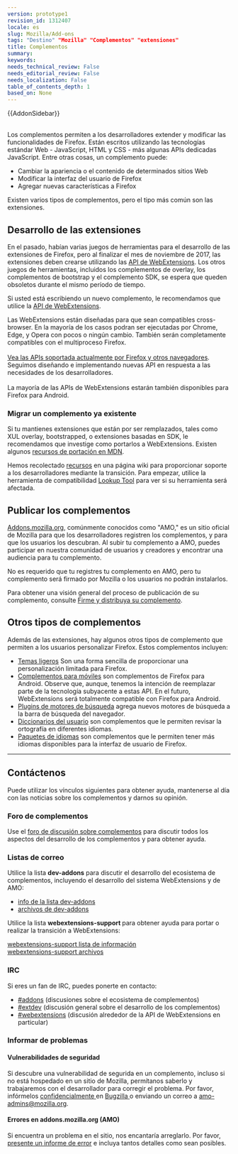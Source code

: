 ```yaml
---
version: prototype1
revision_id: 1312407
locale: es
slug: Mozilla/Add-ons
tags: "Destino" "Mozilla" "Complementos" "extensiones"
title: Complementos
summary: 
keywords: 
needs_technical_review: False
needs_editorial_review: False
needs_localization: False
table_of_contents_depth: 1
based_on: None
---
```

<div>{{AddonSidebar}}</div>

<div>&nbsp;</div>

<p><span class="seoSummary">Los complementos permiten a los desarrolladores extender y modificar las funcionalidades de Firefox.</span> Están escritos utilizando las tecnologías estándar Web - JavaScript, HTML y CSS - más algunas APIs dedicadas JavaScript. Entre otras cosas, un complemento puede:</p>

<ul>
 <li>Cambiar la apariencia o el contenido de determinados sitios Web</li>
 <li>Modificar la interfaz del usuario de Firefox</li>
 <li>Agregar nuevas características a Firefox</li>
</ul>

<p>Existen varios tipos de complementos, pero el tipo más común son las extensiones.</p>

<h2 id="Desarrollo_de_complementos">Desarrollo de las extensiones</h2>

<p>En el pasado, habían varias juegos de herramientas para el desarrollo de las extensiones de Firefox, pero al finalizar el mes de noviembre de 2017, <span id="result_box" lang="es"><span>las extensiones deben crearse utilizando las <a href="/es/Add-ons/WebExtensions">API de WebExtensions</a></span></span>. Los otros juegos de herramientas, incluidos los complementos de overlay, los complementos de bootstrap y el complemento SDK, se espera que queden obsoletos durante el mismo período de tiempo.</p>

<p>Si usted está escribiendo un nuevo complemento, le recomendamos que utilice la <a href="es/Add-ons/WebExtensions">API de WebExtensions</a>.</p>

<p>Las WebExtensions están diseñadas para que sean compatibles cross-browser. En la mayoría de los casos podran ser ejecutadas por Chrome, Edge, y Opera con pocos o ningún cambio. También serán completamente compatibles con el multiproceso Firefox.<br />
 <br />
 <a href="/es/Add-ons/WebExtensions/Browser_support_for_JavaScript_APIs">Vea las APIs soportada actualmente por Firefox y otros navegadores</a>. Seguimos diseñando e implementando nuevas API en respuesta a las necesidades de los desarrolladores.<br />
 <br />
 La mayoría de las APIs de WebExtensions estarán también disponibles para Firefox para Android.</p>

<h3 id="Migrar_un_complemento_ya_existente">Migrar un complemento ya existente</h3>

<p>Si tu mantienes extensiones que están por ser remplazados, tales como XUL overlay, bootstrapped, o extensiones basadas en SDK, le recomendamos que investige como portarlos a WebExtensions. Existen algunos <a href="/en-US/Add-ons/WebExtensions/Porting_a_legacy_Firefox_add-on">recursos de portación en MDN</a>.</p>

<p>Hemos recolectado <a href="https://wiki.mozilla.org/Add-ons/developer/communication">recursos</a> en una página wiki para proporcionar soporte a los desarrolladores mediante la transición. Para empezar, utilice la herramienta de compatibilidad <a href="https://compatibility-lookup.services.mozilla.com/">Lookup Tool</a> para ver si su herramienta será afectada.</p>

<h2 id="Publicar_los_complementos">Publicar los complementos</h2>

<p><a href="https://addons.mozilla.org/es/firefox/">Addons.mozilla.org</a>, comúnmente conocidos como "AMO," es un sitio oficial de Mozilla para que los desarrolladores registren los complementos, y para que los usuarios los descubran. Al subir tu complemento a AMO, puedes participar en nuestra comunidad de usuarios y creadores y encontrar una audiencia para tu complemento.</p>

<p>No es requerido que tu registres tu complemento en AMO, pero tu complemento será firmado por Mozilla o los usuarios no podrán instalarlos.</p>

<p>Para obtener una visión general del proceso de publicación de su complemento, consulte <a href="https://developer.mozilla.org/es/Add-ons/Distribution">Firme y distribuya su complemento</a>.</p>

<h2 id="Otros_tipos_de_complementos">Otros tipos de complementos</h2>

<p>Además de las extensiones, hay algunos otros tipos de complemento que permiten a los usuarios personalizar Firefox. Estos complementos incluyen:</p>

<ul>
 <li><a href="https://developer.mozilla.org/Add-ons/Themes/Background">Temas ligeros</a> Son una forma sencilla de proporcionar una personalización limitada para Firefox.</li>
 <li><a href="/es/Add-ons/Firefox_for_Android">Complementos para móviles</a> son complementos de Firefox para Android. Observe que, aunque, tenemos la intención de reemplazar parte de la tecnología subyacente a estas API. En el futuro, WebExtensions será totalmente compatible con Firefox para Android.</li>
 <li><a href="/es/docs/Creating_OpenSearch_plugins_for_Firefox">Plugins de motores de búsqueda</a> agrega nuevos motores de búsqueda a la barra de búsqueda del navegador.</li>
 <li><a href="/es/docs/Mozilla/Creating_a_spell_check_dictionary_add-on">Diccionarios del usuario</a> son complementos que le permiten revisar la ortografía en diferentes idiomas.</li>
 <li><a href="https://support.mozilla.org/kb/use-firefox-interface-other-languages-language-pack">Paquetes de idiomas</a> son complementos que le permiten tener más idiomas disponibles para la interfaz de usuario de Firefox.</li>
</ul>

<hr />
<h2 id="Contáctenos">Contáctenos</h2>

<p>Puede utilizar los vínculos siguientes para obtener ayuda, mantenerse al día con las noticias sobre los complementos y darnos su opinión.</p>

<h3 id="Foro_de_complementos">Foro de complementos</h3>

<p>Use el <a href="https://discourse.mozilla-community.org/c/add-ons">foro de discusión sobre complementos</a> para discutir todos los aspectos del desarrollo de los complementos y para obtener ayuda.</p>

<h3 id="Listas_de_correo">Listas de correo</h3>

<p>Utilice la lista <strong>dev-addons</strong> para discutir el desarrollo del ecosistema de complementos, incluyendo el desarrollo del sistema WebExtensions y de AMO:</p>

<ul>
 <li><a href="https://mail.mozilla.org/listinfo/dev-addons">info de la lista dev-addons</a></li>
 <li><a href="https://mail.mozilla.org/pipermail/dev-addons/">archivos de dev-addons</a></li>
</ul>

<p>Utilice la lista <strong>webextensions-support </strong>para obtener ayuda para portar o realizar la transición a WebExtensions:</p>

<p><a href="https://mail.mozilla.org/listinfo/webextensions-support">webextensions-support lista de información</a><br />
 <a href="https://mail.mozilla.org/private/webextensions-support/">webextensions-support archivos</a></p>

<h3 id="IRC">IRC</h3>

<p>Si eres un fan de IRC, puedes ponerte en contacto:</p>

<ul>
 <li><a href="irc://irc.mozilla.org/addons">#addons</a> (discusiones sobre el ecosistema de complementos)</li>
 <li><a href="irc://irc.mozilla.org/extdev">#extdev</a> (discusión general sobre el desarrollo de los complementos)</li>
 <li><a href="irc://irc.mozilla.org/webextensions">#webextensions</a> (discusión alrededor de la API de WebExtensions en particular)</li>
</ul>

<h3 id="Informar_de_problemas">Informar de problemas</h3>

<h4 id="Vulnerabilidades_de_seguridad">Vulnerabilidades de seguridad</h4>

<p>Si descubre una vulnerabilidad de segurida en un complemento, incluso si no está hospedado en un sitio de Mozilla, permítanos saberlo y trabajaremos con el desarrollador para corregir el problema. Por favor, infórmelos <a href="http://www.mozilla.org/projects/security/security-bugs-policy.html">confidencialmente </a>en <a href="https://bugzilla.mozilla.org/enter_bug.cgi?product=addons.mozilla.org&amp;component=Add-on%20Security&amp;maketemplate=Add-on%20Security%20Bug&amp;bit-23=1&amp;rep_platform=All&amp;op_sys=All">Bugzilla </a>o enviando un correo a <a href="mailto:amo-admins@mozilla.org">amo-admins@mozilla.org</a>.</p>

<h4 id="Errores_en_addons.mozilla.org_(AMO)">Errores en addons.mozilla.org (AMO)</h4>

<p>Si encuentra un problema en el sitio, nos encantaría arreglarlo. Por favor, <a href="https://github.com/mozilla/addons/issues/new">presente un informe de error</a> e incluya tantos detalles como sean posibles.</p>

